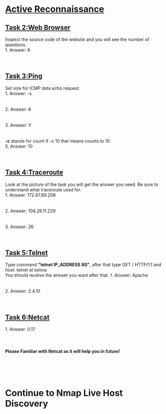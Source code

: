 <h1><ins>Active Reconnaissance</ins></h1>
<h2><ins>Task 2:Web Browser</ins></h2>
Inspect the source code of the website and you will see the number of questions.<br>
1. Answer: 8<br><br><br> 

<h2><ins>Task 3:Ping</ins></h2>
Set size for ICMP data echo request<br>
1. Answer: -s<br><br><br>
2. Answer: 8<br><br><br>
3. Answer: Y<br><br><br>
<b>-c</b> stands for count if -c 10 that means counts to 10.<br>
5. Answer: 10<br><br><br>

<h2><ins>Task 4:Traceroute</ins></h2>
Look at the picture of the task you will get the answer you need. Be sure to understand what traceroute used for.<br>
1. Answer: 172.67.69.208<br><br><br>
2. Answer: 104.26.11.229<br><br><br>
3. Answer: 26 <br><br><br>

<h2><ins>Task 5:Telnet</ins></h2>
Type command <b>"telnet IP_ADDRESS 80"</b>, after that type GET / HTTP/1.1 and host: telnet at below. <br>
You should receive the answer you want after that.
1. Answer: Apache <br><br><br>
2. Answer: 2.4.10<br><br><br>

<h2><ins>Task 6:Netcat</ins></h2>
1. Answer: 0.17<br><br><br>


<h4>Please Familiar with Netcat as it will help you in future!</h4><br><br><br>
<h1>Continue to Nmap Live Host Discovery</h1>
